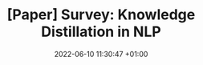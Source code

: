 ---
title: "[Paper] Survey: Knowledge Distillation in NLP"
date: 2022-06-10 11:30:47 +01:00
modified: 2022-08-22 11:30:47 +01:00
tags: [paper, nlp]
description: Master Thesis
image: "/assets/img/knowledge-distillation/introduction.jpg"
---